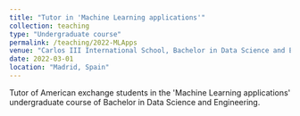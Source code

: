 ```yaml
---
title: "Tutor in 'Machine Learning applications'"
collection: teaching
type: "Undergraduate course"
permalink: /teaching/2022-MLApps
venue: "Carlos III International School, Bachelor in Data Science and Engineering"
date: 2022-03-01
location: "Madrid, Spain"
---
```


Tutor of American exchange students in the 'Machine Learning applications' undergraduate course of Bachelor in Data Science and Engineering.
